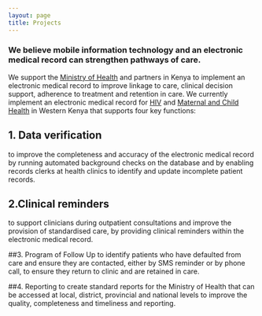```yaml
---
layout: page
title: Projects
---
```


### We believe mobile information technology and an electronic medical record can strengthen pathways of care.

We support the [Ministry of Health](http://www.publichealth.go.ke) and partners in Kenya to implement an electronic medical record to improve linkage to care, clinical decision support, adherence to treatment and retention in care. We currently implement an electronic medical record for [HIV](/projects/hiv) and [Maternal and Child Health](/projects/mch) in Western Kenya that supports four key functions:

## 1. Data verification
to improve the completeness and accuracy of the electronic medical record by running automated background checks on the database and by enabling records clerks at health clinics to identify and update incomplete patient records.

## 2.Clinical reminders
to support clinicians during outpatient consultations and improve the provision of standardised care, by providing clinical reminders within the electronic medical record.

##3. Program of Follow Up
to identify patients who have defaulted from care and ensure they are contacted, either by SMS reminder or by phone call, to ensure they return to clinic and are retained in care.

##4. Reporting
to create standard reports for the Ministry of Health that can be accessed at local, district, provincial and national levels to improve the quality, completeness and timeliness and reporting.
